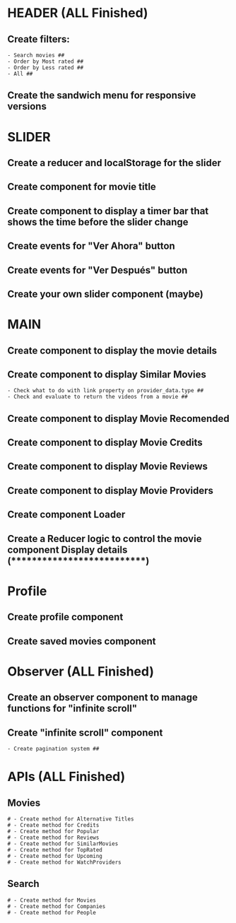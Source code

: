 # HEADER (ALL Finished)
## Create filters:
	- Search movies ##
	- Order by Most rated ##
	- Order by Less rated ##
	- All ##
## Create the sandwich menu for responsive versions ##

# SLIDER
## Create a reducer and localStorage for the slider ##
## Create component for movie title ##
## Create component to display a timer bar that shows the time before the slider change ##
## Create events for "Ver Ahora" button ##
## Create events for "Ver Después" button
## Create your own slider component (maybe)

# MAIN
## Create component to display the movie details ##
## Create component to display Similar Movies ##
	- Check what to do with link property on provider_data.type ##
	- Check and evaluate to return the videos from a movie ##
## Create component to display Movie Recomended ##
## Create component to display Movie Credits ##
## Create component to display Movie Reviews ##
## Create component to display Movie Providers ##
## Create component Loader ##
## Create a Reducer logic to control the movie component Display details (**************************)

# Profile
## Create profile component
## Create saved movies component

# Observer (ALL Finished)
## Create an observer component to manage functions for "infinite scroll" ##
## Create "infinite scroll" component ##
	- Create pagination system ##

# APIs (ALL Finished)
## Movies
	# - Create method for Alternative Titles
	# - Create method for Credits
	# - Create method for Popular
	# - Create method for Reviews
	# - Create method for SimilarMovies
	# - Create method for TopRated
	# - Create method for Upcoming
	# - Create method for WatchProviders
## Search
	# - Create method for Movies
	# - Create method for Companies
	# - Create method for People
